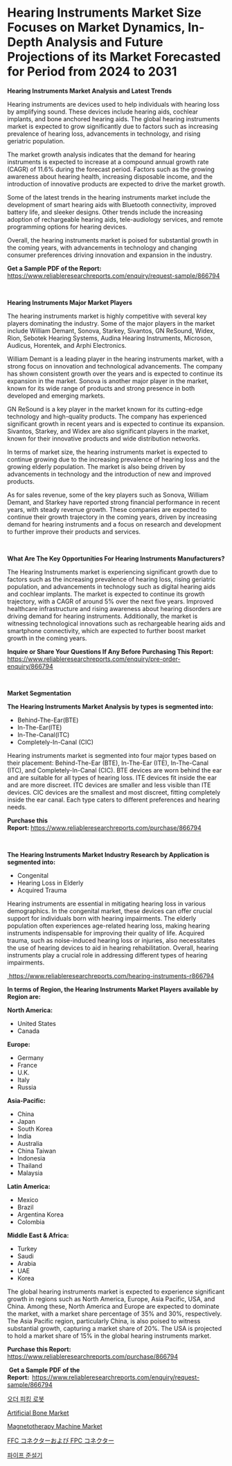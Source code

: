 <p><h1>Hearing Instruments Market Size Focuses on Market Dynamics, In-Depth Analysis and Future Projections of its Market Forecasted for Period from 2024 to 2031</h1></p><p><strong>Hearing Instruments Market Analysis and Latest Trends</strong></p>
<p><p>Hearing instruments are devices used to help individuals with hearing loss by amplifying sound. These devices include hearing aids, cochlear implants, and bone anchored hearing aids. The global hearing instruments market is expected to grow significantly due to factors such as increasing prevalence of hearing loss, advancements in technology, and rising geriatric population.</p><p>The market growth analysis indicates that the demand for hearing instruments is expected to increase at a compound annual growth rate (CAGR) of 11.6% during the forecast period. Factors such as the growing awareness about hearing health, increasing disposable income, and the introduction of innovative products are expected to drive the market growth.</p><p>Some of the latest trends in the hearing instruments market include the development of smart hearing aids with Bluetooth connectivity, improved battery life, and sleeker designs. Other trends include the increasing adoption of rechargeable hearing aids, tele-audiology services, and remote programming options for hearing devices.</p><p>Overall, the hearing instruments market is poised for substantial growth in the coming years, with advancements in technology and changing consumer preferences driving innovation and expansion in the industry.</p></p>
<p><strong>Get a Sample PDF of the Report:&nbsp;</strong> <a href="https://www.reliableresearchreports.com/enquiry/request-sample/866794">https://www.reliableresearchreports.com/enquiry/request-sample/866794</a></p>
<p>&nbsp;</p>
<p><strong>Hearing Instruments Major Market Players</strong></p>
<p><p>The hearing instruments market is highly competitive with several key players dominating the industry. Some of the major players in the market include William Demant, Sonova, Starkey, Sivantos, GN ReSound, Widex, Rion, Sebotek Hearing Systems, Audina Hearing Instruments, Microson, Audicus, Horentek, and Arphi Electronics.</p><p>William Demant is a leading player in the hearing instruments market, with a strong focus on innovation and technological advancements. The company has shown consistent growth over the years and is expected to continue its expansion in the market. Sonova is another major player in the market, known for its wide range of products and strong presence in both developed and emerging markets.</p><p>GN ReSound is a key player in the market known for its cutting-edge technology and high-quality products. The company has experienced significant growth in recent years and is expected to continue its expansion. Sivantos, Starkey, and Widex are also significant players in the market, known for their innovative products and wide distribution networks.</p><p>In terms of market size, the hearing instruments market is expected to continue growing due to the increasing prevalence of hearing loss and the growing elderly population. The market is also being driven by advancements in technology and the introduction of new and improved products.</p><p>As for sales revenue, some of the key players such as Sonova, William Demant, and Starkey have reported strong financial performance in recent years, with steady revenue growth. These companies are expected to continue their growth trajectory in the coming years, driven by increasing demand for hearing instruments and a focus on research and development to further improve their products and services.</p></p>
<p>&nbsp;</p>
<p><strong>What Are The Key Opportunities For Hearing Instruments Manufacturers?</strong></p>
<p><p>The Hearing Instruments market is experiencing significant growth due to factors such as the increasing prevalence of hearing loss, rising geriatric population, and advancements in technology such as digital hearing aids and cochlear implants. The market is expected to continue its growth trajectory, with a CAGR of around 5% over the next five years. Improved healthcare infrastructure and rising awareness about hearing disorders are driving demand for hearing instruments. Additionally, the market is witnessing technological innovations such as rechargeable hearing aids and smartphone connectivity, which are expected to further boost market growth in the coming years.</p></p>
<p><strong>Inquire or Share Your Questions If Any Before Purchasing This Report:</strong> <a href="https://www.reliableresearchreports.com/enquiry/pre-order-enquiry/866794">https://www.reliableresearchreports.com/enquiry/pre-order-enquiry/866794</a></p>
<p>&nbsp;</p>
<p><strong>Market Segmentation</strong></p>
<p><strong>The Hearing Instruments Market Analysis by types is segmented into:</strong></p>
<p><ul><li>Behind-The-Ear(BTE)</li><li>In-The-Ear(ITE)</li><li>In-The-Canal(ITC)</li><li>Completely-In-Canal (CIC)</li></ul></p>
<p><p>Hearing instruments market is segmented into four major types based on their placement: Behind-The-Ear (BTE), In-The-Ear (ITE), In-The-Canal (ITC), and Completely-In-Canal (CIC). BTE devices are worn behind the ear and are suitable for all types of hearing loss. ITE devices fit inside the ear and are more discreet. ITC devices are smaller and less visible than ITE devices. CIC devices are the smallest and most discreet, fitting completely inside the ear canal. Each type caters to different preferences and hearing needs.</p></p>
<p><strong>Purchase this Report:&nbsp;</strong><a href="https://www.reliableresearchreports.com/purchase/866794">https://www.reliableresearchreports.com/purchase/866794</a></p>
<p>&nbsp;</p>
<p><strong>The Hearing Instruments Market Industry Research by Application is segmented into:</strong></p>
<p><ul><li>Congenital</li><li>Hearing Loss in Elderly</li><li>Acquired Trauma</li></ul></p>
<p><p>Hearing instruments are essential in mitigating hearing loss in various demographics. In the congenital market, these devices can offer crucial support for individuals born with hearing impairments. The elderly population often experiences age-related hearing loss, making hearing instruments indispensable for improving their quality of life. Acquired trauma, such as noise-induced hearing loss or injuries, also necessitates the use of hearing devices to aid in hearing rehabilitation. Overall, hearing instruments play a crucial role in addressing different types of hearing impairments.</p></p>
<p><a href="https://www.reliableresearchreports.com/hearing-instruments-r866794">&nbsp;https://www.reliableresearchreports.com/hearing-instruments-r866794</a></p>
<p><strong>In terms of Region, the Hearing Instruments Market Players available by Region are:</strong></p>
<p>
    <p> <strong> North America: </strong>
        <ul>
            <li>United States</li>
            <li>Canada</li>
        </ul>
        </p> 
    <p> <strong> Europe: </strong>
        <ul>
            <li>Germany</li>
            <li>France</li>
            <li>U.K.</li>
            <li>Italy</li>
            <li>Russia</li>
        </ul>
        </p> 
    <p> <strong> Asia-Pacific: </strong>
        <ul>
            <li>China</li>
            <li>Japan</li>
            <li>South Korea</li>
            <li>India</li>
            <li>Australia</li>
            <li>China Taiwan</li>
            <li>Indonesia</li>
            <li>Thailand</li>
            <li>Malaysia</li>
        </ul>
        </p> 
    <p> <strong> Latin America: </strong>
        <ul>
            <li>Mexico</li>
            <li>Brazil</li>
            <li>Argentina Korea</li>
            <li>Colombia</li>
        </ul>
        </p> 
    <p> <strong> Middle East & Africa: </strong>
        <ul>
            <li>Turkey</li>
            <li>Saudi</li>
            <li>Arabia</li>
            <li>UAE</li>
            <li>Korea</li>
        </ul>
    </p>
    </p>
<p><p>The global hearing instruments market is expected to experience significant growth in regions such as North America, Europe, Asia Pacific, USA, and China. Among these, North America and Europe are expected to dominate the market, with a market share percentage of 35% and 30%, respectively. The Asia Pacific region, particularly China, is also poised to witness substantial growth, capturing a market share of 20%. The USA is projected to hold a market share of 15% in the global hearing instruments market.</p></p>
<p><strong>Purchase this Report: </strong><a href="https://www.reliableresearchreports.com/purchase/866794">https://www.reliableresearchreports.com/purchase/866794</a></p>
<p>&nbsp;<strong>Get a Sample PDF of the Report:&nbsp;&nbsp;</strong><a href="https://www.reliableresearchreports.com/enquiry/request-sample/866794">https://www.reliableresearchreports.com/enquiry/request-sample/866794</a></p>
<p><strong></strong></p>
<p><p><a href="https://github.com/valroy852/Market-Research-Report-List-1/blob/main/499917144328.md">오더 피킹 로봇</a></p><p><a href="https://github.com/Whitneyboyettebo9kiw7yr13/Market-Research-Report-List-2/blob/main/artificial-bone-market.md">Artificial Bone Market</a></p><p><a href="https://github.com/sonuprakash1/Market-Research-Report-List-2/blob/main/magnetotherapy-machine-market.md">Magnetotherapy Machine Market</a></p><p><a href="https://github.com/ReyesKohler20231/Market-Research-Report-List-1/blob/main/335951149506.md">FFC コネクターおよび FPC コネクター</a></p><p><a href="https://medium.com/@brisamorar2023/%ED%8C%8C%EC%9D%B4%ED%94%84-%EA%B5%B4%EC%B0%A9%EA%B8%B0-%EC%8B%9C%EC%9E%A5-%EA%B7%9C%EB%AA%A8-cagr-%ED%8A%B8%EB%A0%8C%EB%93%9C-2024-2030-04b582a41fa2">파이프 준설기</a></p></p>